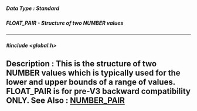 ##### Data Type : Standard
##### FLOAT_PAIR - Structure of two NUMBER values
---
##### #include <global.h>
**Description :**
This is the structure of two NUMBER values which is typically used for the 
lower and upper bounds of a range of values.  FLOAT_PAIR is for pre-V3 backward 
compatibility ONLY.
**See Also :**
[NUMBER_PAIR](D:/md_files/NUMBER_PAIR.md)
---

